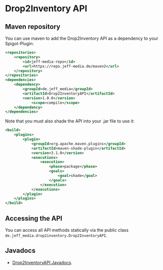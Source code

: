 # Drop2Inventory API
## Maven repository
You can use maven to add the Drop2Inventory API as a dependency to your Spigot-Plugin:

```xml
<repositories>
	<repository>
		<id>jeff-media-repo</id>
		<url>https://repo.jeff-media.de/maven2</url>
	</repository>
</repositories>
<dependencies>
	<dependency>
		<groupId>de.jeff_media</groupId>
		<artifactId>Drop2InventoryAPI</artifactId>
		<version>1.0.0</version>
        	<scope>compile</scope>
	</dependency>
</dependencies>
```

Note that you must also shade the API into your .jar file to use it:

```xml
<build>
    <plugins>
        <plugin>
            <groupId>org.apache.maven.plugins</groupId>
            <artifactId>maven-shade-plugin</artifactId>
            <version>3.1.0</version>
            <executions>
                <execution>
                    <phase>package</phase>
                    <goals>
                        <goal>shade</goal>
                    </goals>
                </execution>
            </executions>
        </plugin>
    </plugins>
</build>
``` 

## Accessing the API
You can access all API methods statically via the public class `de.jeff_media.drop2inventory.Drop2InventoryAPI`.

## Javadocs
- [Drop2InventoryAPI Javadocs](https://repo.jeff-media.de/javadocs/Drop2InventoryAPI).